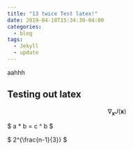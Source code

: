 ```yaml
---
title: "13 twice Test latex!"
date: 2019-04-18T15:34:30-04:00
categories:
  - blog
tags:
  - Jekyll
  - update
---
```


aahhh

## Testing out latex

$$ \nabla_\boldsymbol{x} J(\boldsymbol{x}) $$

$ a * b = c ^ b $

$ 2^{\frac{n-1}{3}} $

